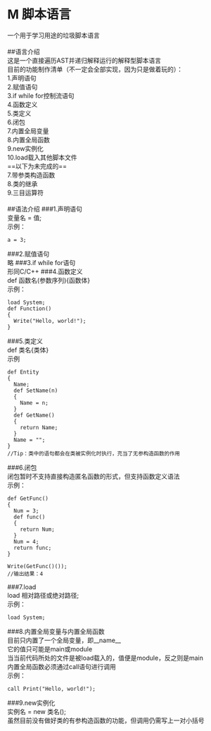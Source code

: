 # M 脚本语言
一个用于学习用途的垃圾脚本语言<br />
<br />
##语言介绍<br />
这是一个直接遍历AST并递归解释运行的解释型脚本语言<br />
目前的功能制作清单（不一定会全部实现，因为只是做着玩的）：<br />
1.声明语句<br />
2.赋值语句<br />
3.if while for控制流语句<br />
4.函数定义<br />
5.类定义<br />
6.闭包<br />
7.内置全局变量<br />
8.内置全局函数<br />
9.new实例化<br />
10.load载入其他脚本文件<br />
==以下为未完成的==<br />
7.带参类构造函数<br />
8.类的继承<br />
9.三目运算符<br />
<br />
##语法介绍
###1.声明语句<br />
变量名 = 值;<br />
示例：<br />
```
a = 3;
```
###2.赋值语句<br />
略
###3.if while for语句<br />
形同C/C++
###4.函数定义<br />
def 函数名(参数序列){函数体}<br />
示例：
```
load System;
def Function()
{
  Write("Hello, world!");
}
```
###5.类定义<br />
def 类名{类体}<br />
示例
```
def Entity
{
  Name;
  def SetName(n)
  {
    Name = n;
  }
  def GetName()
  {
    return Name;
  }
  Name = "";
}
//Tip：类中的语句都会在类被实例化时执行，充当了无参构造函数的作用
```
###6.闭包<br />
闭包暂时不支持直接构造匿名函数的形式，但支持函数定义语法<br />
示例：
```
def GetFunc()
{
  Num = 3;
  def func()
  {
    return Num;
  }
  Num = 4;
  return func;
}

Write(GetFunc()());
//输出结果：4
```
###7.load<br />
load 相对路径或绝对路径;<br />
示例：
```
load System;
```
###8.内置全局变量与内置全局函数<br />
目前只内置了一个全局变量，即__name__<br />
它的值只可能是main或module<br />
当当前代码所处的文件是被load载入的，值便是module，反之则是main<br />
内置全局函数必须通过call语句进行调用<br />
示例：
```
call Print("Hello, world!");
```
###9.new实例化<br />
实例名 = new 类名();<br />
虽然目前没有做好类的有参构造函数的功能，但调用仍需写上一对小括号
